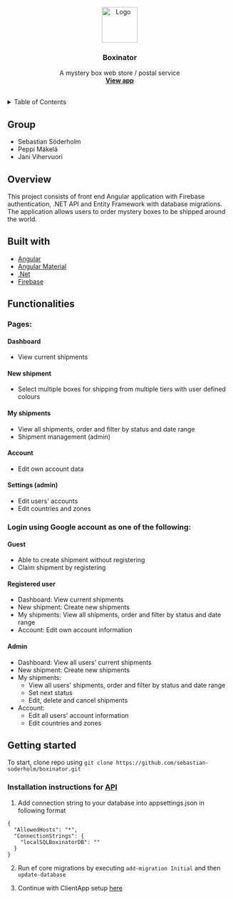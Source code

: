 <br />
<div align="center">
  <img src="images/logo.png" alt="Logo" width="80" height="80">

  <h3 align="center">Boxinator</h3>

  <p align="center">
    A mystery box web store / postal service
    <br />
    <a href="https://sebastian-soderholm.github.io/boxinator/#/login"><strong>View app</strong></a>
    <br />
    <br />
  </p>
</div>

<!-- TABLE OF CONTENTS -->
<details>
  <summary>Table of Contents</summary>
  <ol>
    <li>
      <a href="#group">Group</a>
    </li>      
    <li>
      <a href="#overview">Overview</a>
      <ul>
        <li><a href="#built-with">Built With</a></li>
        <li><a href="#functionalities">Functionalities</a></li>
      </ul>
    </li>
    <li>
      <a href="#getting-started">Getting Started</a>
      <ul>
        <li><a href="#api">Api instructions</a></li>
        <li><a href="#client">Client instructions</a></li>
      </ul>
    </li>
  </ol>
</details>

## Group
* Sebastian Söderholm
* Peppi Mäkelä
* Jani Vihervuori

## Overview
This project consists of front end Angular application with Firebase authentication, .NET API and Entity Framework with database migrations. The application allows users to order mystery boxes to be shipped around the world.

## Built with
* [Angular](https://angular.io/)
* [Angular Material](https://material.angular.io/)
* [.Net](https://docs.microsoft.com/en-us/dotnet/)
* [Firebase](https://firebase.google.com/)

## Functionalities
### Pages:  
#### Dashboard  
  - View current shipments  
#### New shipment  
  - Select multiple boxes for shipping from multiple tiers with user defined colours  
#### My shipments  
  - View all shipments, order and filter by status and date range    
  - Shipment management (admin)  
#### Account  
  - Edit own account data 
#### Settings (admin)  
  - Edit users' accounts  
  - Edit countries and zones  

### Login using Google account as one of the following:
#### Guest
- Able to create shipment without registering
- Claim shipment by registering
#### Registered user
  - Dashboard: View current shipments
  - New shipment: Create new shipments
  - My shipments: View all shipments, order and filter by status and date range
  - Account: Edit own account information
#### Admin
  - Dashboard: View all users' current shipments
  - New shipment: Create new shipments
  - My shipments:
    - View all users' shipments, order and filter by status and date range
    - Set next status
    - Edit, delete and cancel shipments
  - Account: 
    - Edit all users' account information
    - Edit countries and zones  

## Getting started
To start, clone repo using `git clone https://github.com/sebastian-soderholm/boxinator.git`

### Installation instructions for [API](https://github.com/sebastian-soderholm/boxinator/tree/master/API)

1. Add connection string to your database into appsettings.json in following format

```
{
  "AllowedHosts": "*",
  "ConnectionStrings": {
    "localSQLBoxinatorDB": ""
  }
}
```
2. Run ef core migrations by executing
`add-migration Initial` and then 
`update-database`

3. Continue with ClientApp setup [here](https://github.com/sebastian-soderholm/boxinator/blob/master/ClientApp/README.md)




